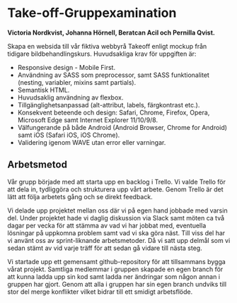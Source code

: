 # Take-off-Gruppexamination

**Victoria Nordkvist, Johanna Hörnell, Beratcan Acil och Pernilla Qvist.**

Skapa en websida till vår fiktiva webbyrå Takeoff enligt mockup från tidigare bildbehandlingskurs.
 Huvudsakliga krav för uppgiften är:
* Responsive design - Mobile First. 
* Användning av SASS som preprocessor, samt SASS funktionalitet (nesting, variabler, mixins samt partials).
* Semantisk HTML.
* Huvudsaklig användning av flexbox.
* Tillgänglighetsanpassad (alt-attribut, labels, färgkontrast etc.).
* Konsekvent beteende och design: Safari, Chrome, Firefox, Opera, Microsoft Edge samt Internet Explorer 11/10/9/8.
* Välfungerande på både Android (Android Browser, Chrome for Android) samt iOS (Safari iOS, iOS Chrome).
* Validering igenom WAVE utan error eller varningar.

## Arbetsmetod 
Vår grupp började med att starta upp en backlog i Trello. Vi valde Trello för att dela in, tydliggöra och strukturera upp vårt arbete. Genom Trello är det lätt att följa arbetets gång och se direkt feedback.

Vi delade upp projektet mellan oss där vi på egen hand jobbade med varsin del. Under projektet hade vi daglig diskussion via Slack samt möten ca två dagar per vecka för att stämma av vad vi har jobbat med, eventuella  lösningar på uppkomna problem samt vad vi ska göra näst. Till viss del har vi använt oss av sprint-liknande arbetsmetoder. Då vi satt upp delmål som vi sedan stämt av vid varje träff för att sedan gå vidare till nästa steg.

Vi startade upp ett gemensamt github-repository för att tillsammans bygga vårat projekt. Samtliga medlemmar i gruppen skapade en egen branch för att kunna ladda upp sin kod samt ladda ner ändringar som någon annan i gruppen har gjort. Genom att alla i gruppen har sin egen branch undviks till stor del merge konflikter vilket bidrar till ett smidigt arbetsflöde.
